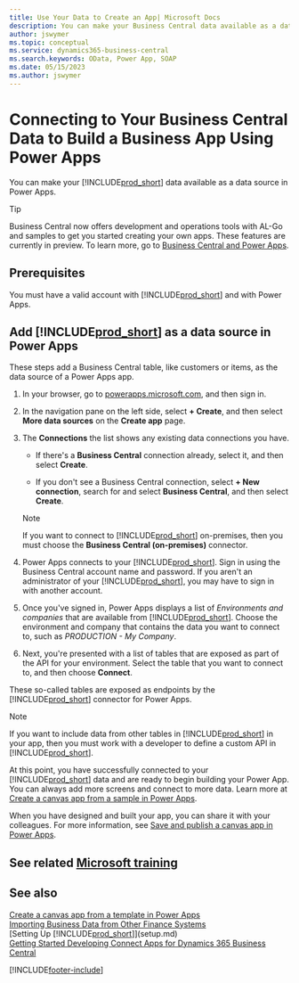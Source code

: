 ```yaml
---
title: Use Your Data to Create an App| Microsoft Docs
description: You can make your Business Central data available as a data source and specify an OData URL of your web services to build a business app using Power Apps.
author: jswymer
ms.topic: conceptual
ms.service: dynamics365-business-central
ms.search.keywords: OData, Power App, SOAP
ms.date: 05/15/2023
ms.author: jswymer
---
```

# Connecting to Your Business Central Data to Build a Business App Using Power Apps

You can make your [!INCLUDE[prod_short](includes/prod_short.md)] data available as a data source in Power Apps.  

> [!TIP]  
> Business Central now offers development and operations tools with AL-Go and samples to get you started creating your own apps. These features are currently in preview. To learn more, go to [Business Central and Power Apps](/dynamics365/business-central/dev-itpro/powerplatform/power-apps-overview).

## Prerequisites

You must have a valid account with [!INCLUDE[prod_short](includes/prod_short.md)] and with Power Apps.  

## Add [!INCLUDE[prod_short](includes/prod_short.md)] as a data source in Power Apps

These steps add a Business Central table, like customers or items, as the data source of a Power Apps app.

1. In your browser, go to [powerapps.microsoft.com](https://powerapps.microsoft.com/), and then sign in.
2. In the navigation pane on the left side, select **+ Create**, and then select **More data sources** on the **Create app** page.
  
   <!-- This step opens Power Apps canavs. On first sign-in, you must specify the country/region.  -->
3. The **Connections** the list shows any existing data connections you have.

   - If there's a **Business Central** connection already, select it, and then select **Create**.

   - If you don't see a Business Central connection, select **+ New connection**, search for and select **Business Central**, and then select **Create**.

   > [!NOTE]
   > If you want to connect to [!INCLUDE[prod_short](includes/prod_short.md)] on-premises, then you must choose the **Business Central (on-premises)** connector.  
  
4. Power Apps connects to your [!INCLUDE[prod_short](includes/prod_short.md)]. Sign in using the Business Central account name and password. If you aren't an administrator of your [!INCLUDE[prod_short](includes/prod_short.md)], you may have to sign in with another account.  
5. Once you've signed in, Power Apps displays a list of *Environments and companies* that are available from [!INCLUDE[prod_short](includes/prod_short.md)]. Choose the environment and company that contains the data you want to connect to, such as *PRODUCTION - My Company*.  
6. Next, you're presented with a list of tables that are exposed as part of the API for your environment. Select the table that you want to connect to, and then choose **Connect**.

These so-called tables are exposed as endpoints by the [!INCLUDE[prod_short](includes/prod_short.md)] connector for Power Apps.  

> [!NOTE]
> If you want to include data from other tables in [!INCLUDE[prod_short](includes/prod_short.md)] in your app, then you must work with a developer to define a custom API in [!INCLUDE[prod_short](includes/prod_short.md)].  

At this point, you have successfully connected to your [!INCLUDE[prod_short](includes/prod_short.md)] data and are ready to begin building your Power App. You can always add more screens and connect to more data. Learn more at [Create a canvas app from a sample in Power Apps](/powerapps/maker/canvas-apps/open-and-run-a-sample-app).  

When you have designed and built your app, you can share it with your colleagues. For more information, see [Save and publish a canvas app in Power Apps](/powerapps/maker/canvas-apps/save-publish-app).  

<!--
## Sample apps to get started

As a preview version, Business Central offers several sample apps that you can use as a starting point for building your own apps that use Business Central data. These sample apps are available in the [Business Central Demos](https://github.com/BusinessCentralDemos) repo on GitHub. For a quick overview on the apps, go to [Power Apps samples for Business Central](/dynamics365/business-central/dev-itpro/powerplatform/power-apps-samples).

## Develop and maintain apps application lifecycle management

As an app developer, you may already be familiar with Business Central AL-Go. AL-Go is set of tools on GiHub that enables you to maintain professional DevOps processes for your Business Central AL projects. AL-Go supports source control and activities, like building, testing, and deploying. As a preview, Business Central now offers an Al-Go version that supports for Power Platform solutions. The preview, for example, includes workflows that let you push and pull Power Platfrom changes to and from enviroments. You can access the tools at [https://github.com/BusinessCentralDemos/AL-Go-PTE](https://github.com/BusinessCentralDemos/AL-Go-PTE). For more information, see [Application lifecycle management for Power Apps in Business Central](/dynamics365/business-central/dev-itpro/powerplatform/power-apps-alm).-->

## See related [Microsoft training](/training/paths/power-apps-power-automate-business-central/)

## See also

[Create a canvas app from a template in Power Apps](/powerapps/maker/canvas-apps/get-started-test-drive)  
[Importing Business Data from Other Finance Systems](across-import-data-configuration-packages.md)  
[Setting Up [!INCLUDE[prod_short](includes/prod_short.md)]](setup.md)  
[Getting Started Developing Connect Apps for Dynamics 365 Business Central](/dynamics365/business-central/dev-itpro/developer/devenv-develop-connect-apps)  

[!INCLUDE[footer-include](includes/footer-banner.md)]
